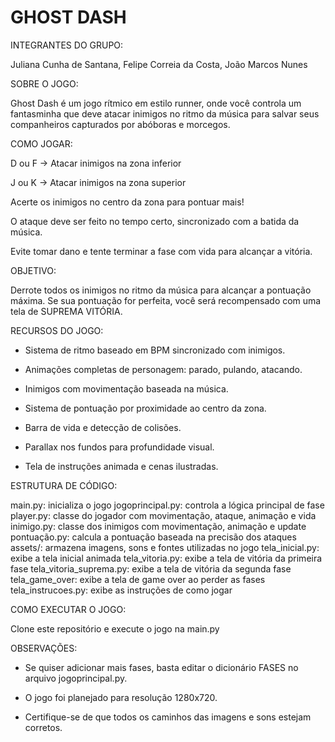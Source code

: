 # GHOST DASH

INTEGRANTES DO GRUPO:

Juliana Cunha de Santana,
Felipe Correia da Costa,
João Marcos Nunes

SOBRE O JOGO:

Ghost Dash é um jogo rítmico em estilo runner, onde você controla um fantasminha que deve atacar inimigos no ritmo da música para salvar seus companheiros capturados por abóboras e morcegos.

COMO JOGAR:

D ou F → Atacar inimigos na zona inferior

J ou K → Atacar inimigos na zona superior

Acerte os inimigos no centro da zona para pontuar mais!

O ataque deve ser feito no tempo certo, sincronizado com a batida da música.

Evite tomar dano e tente terminar a fase com vida para alcançar a vitória.

OBJETIVO:

Derrote todos os inimigos no ritmo da música para alcançar a pontuação máxima. Se sua pontuação for perfeita, você será recompensado com uma tela de SUPREMA VITÓRIA.

RECURSOS DO JOGO:

* Sistema de ritmo baseado em BPM sincronizado com inimigos.

* Animações completas de personagem: parado, pulando, atacando.

* Inimigos com movimentação baseada na música.

* Sistema de pontuação por proximidade ao centro da zona.

* Barra de vida e detecção de colisões.

* Parallax nos fundos para profundidade visual.

* Tela de instruções animada e cenas ilustradas.

ESTRUTURA DE CÓDIGO:

main.py: inicializa o jogo
jogoprincipal.py: controla a lógica principal de fase
player.py: classe do jogador com movimentação, ataque, animação e vida
inimigo.py: classe dos inimigos com movimentação, animação e update
pontuação.py: calcula a pontuação baseada na precisão dos ataques
assets/: armazena imagens, sons e fontes utilizadas no jogo
tela_inicial.py: exibe a tela inicial animada
tela_vitoria.py: exibe a tela de vitória da primeira fase
tela_vitoria_suprema.py: exibe a tela de vitória da segunda fase
tela_game_over: exibe a tela de game over ao perder as fases
tela_instrucoes.py: exibe as instruções de como jogar

COMO EXECUTAR O JOGO:

Clone este repositório e execute o jogo na main.py

OBSERVAÇÕES:

* Se quiser adicionar mais fases, basta editar o dicionário FASES no arquivo jogoprincipal.py.

* O jogo foi planejado para resolução 1280x720.

* Certifique-se de que todos os caminhos das imagens e sons estejam corretos.

